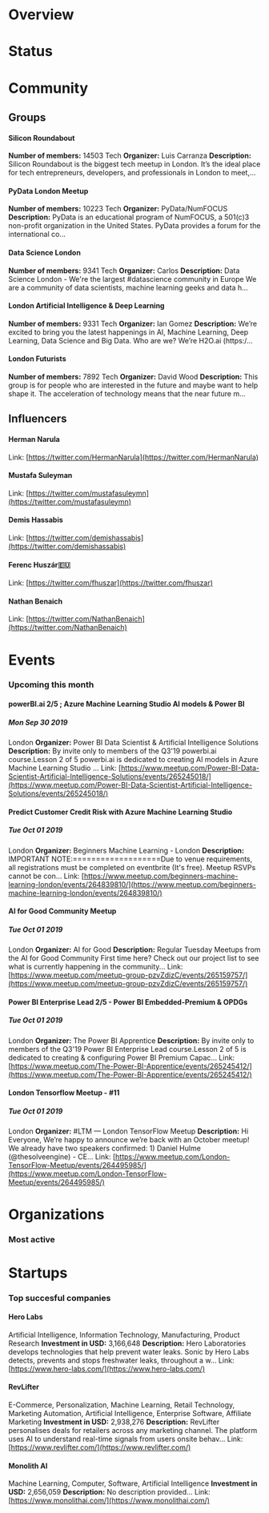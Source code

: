 <!-- TITLE: London AI -->
<!-- SUBTITLE: ECOSYSTEM -->




<div class=CityPageSpecific>

# Overview
<div class=overview>

</div>

# Status
<div class=status>

</div>

</div>

# Community

## Groups
<div class=groups>

#### Silicon Roundabout
**Number of members:** 14503
Tech
**Organizer:** Luis Carranza
**Description:** Silicon Roundabout is the biggest tech meetup in London. It’s the ideal place for tech entrepreneurs, developers, and professionals in London to meet,...

#### PyData London Meetup
**Number of members:** 10223
Tech
**Organizer:** PyData/NumFOCUS
**Description:** PyData is an educational program of NumFOCUS, a 501(c)3 non-profit organization in the United States. PyData provides a forum for the international co...

#### Data Science London
**Number of members:** 9341
Tech
**Organizer:** Carlos
**Description:** Data Science London - We're the largest #datascience community in Europe We are&nbsp;a community of data scientists, machine learning geeks and data h...

#### London Artificial Intelligence & Deep Learning
**Number of members:** 9331
Tech
**Organizer:** Ian Gomez
**Description:** We’re excited to bring you the latest happenings in AI, Machine Learning, Deep Learning, Data Science and Big Data.  Who are we? We’re H2O.ai (https:/...

#### London Futurists
**Number of members:** 7892
Tech
**Organizer:** David Wood
**Description:** This group is for people who are interested in the future and maybe want to help shape it. The acceleration of technology means that the near future m...


</div>

## Influencers
<div class=influencers>

#### Herman Narula
Link: [https://twitter.com/HermanNarula](https://twitter.com/HermanNarula)

#### Mustafa Suleyman
Link: [https://twitter.com/mustafasuleymn](https://twitter.com/mustafasuleymn)

#### Demis Hassabis
Link: [https://twitter.com/demishassabis](https://twitter.com/demishassabis)

#### Ferenc Huszár🇪🇺
Link: [https://twitter.com/fhuszar](https://twitter.com/fhuszar)

#### Nathan Benaich
Link: [https://twitter.com/NathanBenaich](https://twitter.com/NathanBenaich)


</div>

# Events
### Upcoming this month
<div class=events>

#### powerBI.ai 2/5 ; Azure Machine Learning Studio AI models & Power BI
##### Mon Sep 30 2019
London
**Organizer:** Power BI Data Scientist & Artificial Intelligence Solutions
**Description:** By invite only to members of the Q3'19 powerbi.ai course.Lesson 2 of 5 powerbi.ai is dedicated to creating AI models in Azure Machine Learning Studio ...
Link: [https://www.meetup.com/Power-BI-Data-Scientist-Artificial-Intelligence-Solutions/events/265245018/](https://www.meetup.com/Power-BI-Data-Scientist-Artificial-Intelligence-Solutions/events/265245018/)

#### Predict Customer Credit Risk with Azure Machine Learning Studio
##### Tue Oct 01 2019
London
**Organizer:** Beginners Machine Learning - London
**Description:** IMPORTANT NOTE:===================Due to venue requirements, all registrations must be completed on eventbrite (It's free). Meetup RSVPs cannot be con...
Link: [https://www.meetup.com/beginners-machine-learning-london/events/264839810/](https://www.meetup.com/beginners-machine-learning-london/events/264839810/)

#### AI for Good Community Meetup
##### Tue Oct 01 2019
London
**Organizer:** AI for Good
**Description:** Regular Tuesday Meetups from the AI for Good Community First time here? Check out our project list to see what is currently happening in the community...
Link: [https://www.meetup.com/meetup-group-pzvZdizC/events/265159757/](https://www.meetup.com/meetup-group-pzvZdizC/events/265159757/)

#### Power BI Enterprise Lead 2/5 - Power BI Embedded-Premium & OPDGs
##### Tue Oct 01 2019
London
**Organizer:** The Power BI Apprentice
**Description:** By invite only to members of the Q3'19 Power BI Enterprise Lead course.Lesson 2 of 5 is dedicated to creating &amp; configuring Power BI Premium Capac...
Link: [https://www.meetup.com/The-Power-BI-Apprentice/events/265245412/](https://www.meetup.com/The-Power-BI-Apprentice/events/265245412/)

#### London Tensorflow Meetup - #11
##### Tue Oct 01 2019
London
**Organizer:** #LTM — London TensorFlow Meetup
**Description:** Hi Everyone, We’re happy to announce we’re back with an October meetup! We already have two speakers confirmed: 1) Daniel Hulme (@thesolveengine) - CE...
Link: [https://www.meetup.com/London-TensorFlow-Meetup/events/264495985/](https://www.meetup.com/London-TensorFlow-Meetup/events/264495985/)


</div>

# Organizations
### Most active
<div class=organizations>


</div>

# Startups
### Top succesful companies
<div class=startups>

#### Hero Labs
Artificial Intelligence, Information Technology, Manufacturing, Product Research
**Investment in USD:** 3,166,648
**Description:** Hero Laboratories develops technologies that help prevent water leaks. Sonic by Hero Labs detects, prevents and stops freshwater leaks, throughout a w...
Link: [https://www.hero-labs.com/](https://www.hero-labs.com/)

#### RevLifter
E-Commerce, Personalization, Machine Learning, Retail Technology, Marketing Automation, Artificial Intelligence, Enterprise Software, Affiliate Marketing
**Investment in USD:** 2,938,276
**Description:** RevLifter personalises deals for retailers across any marketing channel.  The platform uses AI to understand real-time signals from users onsite behav...
Link: [https://www.revlifter.com/](https://www.revlifter.com/)

#### Monolith AI
Machine Learning, Computer, Software, Artificial Intelligence
**Investment in USD:** 2,656,059
**Description:** No description provided...
Link: [https://www.monolithai.com/](https://www.monolithai.com/)



</div>




